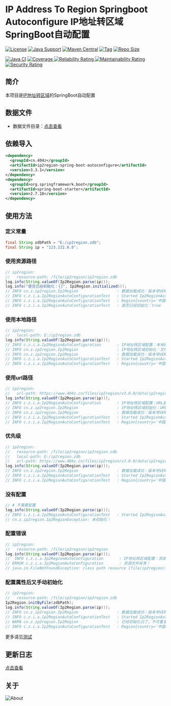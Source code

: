 # IP Address To Region Springboot Autoconfigure IP地址转区域SpringBoot自动配置

[![License](https://img.shields.io/github/license/ALI1416/ip2region-spring-boot-autoconfigure?label=License)](https://www.apache.org/licenses/LICENSE-2.0.txt)
[![Java Support](https://img.shields.io/badge/Java-8+-green)](https://openjdk.org/)
[![Maven Central](https://img.shields.io/maven-central/v/cn.404z/ip2region-spring-boot-autoconfigure?label=Maven%20Central)](https://mvnrepository.com/artifact/cn.404z/ip2region-spring-boot-autoconfigure)
[![Tag](https://img.shields.io/github/v/tag/ALI1416/ip2region-spring-boot-autoconfigure?label=Tag)](https://github.com/ALI1416/ip2region-spring-boot-autoconfigure/tags)
[![Repo Size](https://img.shields.io/github/repo-size/ALI1416/ip2region-spring-boot-autoconfigure?label=Repo%20Size&color=success)](https://github.com/ALI1416/ip2region-spring-boot-autoconfigure/archive/refs/heads/master.zdb)

[![Java CI](https://github.com/ALI1416/ip2region-spring-boot-autoconfigure/actions/workflows/ci.yml/badge.svg)](https://github.com/ALI1416/ip2region-spring-boot-autoconfigure/actions/workflows/ci.yml)
[![Coverage](https://sonarcloud.io/api/project_badges/measure?project=ALI1416_ip2region-spring-boot-autoconfigure&metric=coverage)
![Reliability Rating](https://sonarcloud.io/api/project_badges/measure?project=ALI1416_ip2region-spring-boot-autoconfigure&metric=reliability_rating)
![Maintainability Rating](https://sonarcloud.io/api/project_badges/measure?project=ALI1416_ip2region-spring-boot-autoconfigure&metric=sqale_rating)
![Security Rating](https://sonarcloud.io/api/project_badges/measure?project=ALI1416_ip2region-spring-boot-autoconfigure&metric=security_rating)](https://sonarcloud.io/summary/new_code?id=ALI1416_ip2region-spring-boot-autoconfigure)

## 简介

本项目是[IP地址转区域](https://github.com/ALI1416/ip2region)的SpringBoot自动配置

## 数据文件

- 数据文件目录：[点击查看](https://github.com/ALI1416/ip2region/tree/master/data)

## 依赖导入

```xml
<dependency>
  <groupId>cn.404z</groupId>
  <artifactId>ip2region-spring-boot-autoconfigure</artifactId>
  <version>3.3.1</version>
</dependency>
<dependency>
  <groupId>org.springframework.boot</groupId>
  <artifactId>spring-boot-starter</artifactId>
  <version>2.7.18</version>
</dependency>
```

## 使用方法

### 定义常量

```java
final String zdbPath = "E:/ip2region.zdb";
final String ip = "123.132.0.0";
```

### 使用资源路径

```java
// ip2region:
//   resource-path: /file/ip2region/ip2region.zdb
log.info(String.valueOf(Ip2Region.parse(ip)));
log.info("是否已经初始化：{}", Ip2Region.initialized());
// INFO cn.z.ip2region.Ip2Region                 : 数据加载成功：版本号VERSION 20221207 ，校验码CRC32 68EDD841
// INFO c.z.i.a.Ip2RegionAutoConfigurationTest   : Started Ip2RegionAutoConfigurationTest in 0.955 seconds (JVM running for 1.859)
// INFO c.z.i.a.Ip2RegionAutoConfigurationTest   : Region{country='中国', province='山东省', city='济宁市', isp='联通'}
// INFO c.z.i.a.Ip2RegionAutoConfigurationTest   : 是否已经初始化：true
```

### 使用本地路径

```java
// ip2region:
//   local-path: E:/ip2region.zdb
log.info(String.valueOf(Ip2Region.parse(ip)));
// INFO c.z.i.a.Ip2RegionAutoConfiguration       : IP地址转区域配置：本地路径LOCAL_PATH E:/ip2region.zdb
// INFO cn.z.ip2region.Ip2Region                 : IP地址转区域初始化：文件路径LOCAL_PATH E:/ip2region.zdb
// INFO cn.z.ip2region.Ip2Region                 : 数据加载成功：版本号VERSION 20221207 ，校验码CRC32 68EDD841
// INFO c.z.i.a.Ip2RegionAutoConfigurationTest   : Started Ip2RegionAutoConfigurationTest in 0.955 seconds (JVM running for 1.859)
// INFO c.z.i.a.Ip2RegionAutoConfigurationTest   : Region{country='中国', province='山东省', city='济宁市', isp='联通'}
```

### 使用url路径

```java
// ip2region:
//   url-path: https://www.404z.cn/files/ip2region/v3.0.0/data/ip2region.zdb
log.info(String.valueOf(Ip2Region.parse(ip)));
// INFO c.z.i.a.Ip2RegionAutoConfiguration       : IP地址转区域配置：URL路径URL_PATH https://www.404z.cn/files/ip2region/v3.0.0/data/ip2region.zdb
// INFO cn.z.ip2region.Ip2Region                 : IP地址转区域初始化：URL路径URL_PATH https://www.404z.cn/files/ip2region/v3.0.0/data/ip2region.zdb
// INFO cn.z.ip2region.Ip2Region                 : 数据加载成功：版本号VERSION 20221207 ，校验码CRC32 68EDD841
// INFO c.z.i.a.Ip2RegionAutoConfigurationTest   : Started Ip2RegionAutoConfigurationTest in 0.955 seconds (JVM running for 1.859)
// INFO c.z.i.a.Ip2RegionAutoConfigurationTest   : Region{country='中国', province='山东省', city='济宁市', isp='联通'}
```

### 优先级

```java
// ip2region:
//   resource-path: /file/ip2region/ip2region.zdb
//   local-path: E:/ip2region.zdb
//   url-path: https://www.404z.cn/files/ip2region/v3.0.0/data/ip2region.zdb
log.info(String.valueOf(Ip2Region.parse(ip)));
// INFO cn.z.ip2region.Ip2Region                 : 数据加载成功：版本号VERSION 20221207 ，校验码CRC32 68EDD841
// INFO c.z.i.a.Ip2RegionAutoConfigurationTest   : Started Ip2RegionAutoConfigurationTest in 0.955 seconds (JVM running for 1.859)
// INFO c.z.i.a.Ip2RegionAutoConfigurationTest   : Region{country='中国', province='山东省', city='济宁市', isp='联通'}
```

### 没有配置

```java
// # 不需要配置
log.info(String.valueOf(Ip2Region.parse(ip)));
// INFO c.z.i.a.Ip2RegionAutoConfigurationTest   : Started Ip2RegionAutoConfigurationTest in 0.955 seconds (JVM running for 1.859)
// cn.z.ip2region.Ip2RegionException: 未初始化！
```

### 配置错误

```java
// ip2region:
//   resource-path: /file/ip2region/ip2region
log.info(String.valueOf(Ip2Region.parse(ip)));
//  INFO c.z.i.a.Ip2RegionAutoConfiguration       : IP地址转区域配置：资源路径RESOURCE_PATH /file/ip2region/ip2region
// ERROR c.z.i.a.Ip2RegionAutoConfiguration       : 资源文件异常！
// java.io.FileNotFoundException: class path resource [file/ip2region/ip2region] cannot be opened because it does not exist
```

### 配置属性后又手动初始化

```java
// ip2region:
//   resource-path: /file/ip2region/ip2region.zdb
Ip2Region.initByFile(zdbPath);
log.info(String.valueOf(Ip2Region.parse(ip)));
// INFO cn.z.ip2region.Ip2Region                 : 数据加载成功：版本号VERSION 20221207 ，校验码CRC32 68EDD841
// INFO c.z.i.a.Ip2RegionAutoConfigurationTest   : Started Ip2RegionAutoConfigurationTest in 0.955 seconds (JVM running for 1.859)
// WARN cn.z.ip2region.Ip2Region                 : 已经初始化过了，不可重复初始化！
// INFO c.z.i.a.Ip2RegionAutoConfigurationTest   : Region{country='中国', province='山东省', city='济宁市', isp='联通'}
```

更多请见[测试](./src/test)

## 更新日志

[点击查看](./CHANGELOG.md)

## 关于

<picture>
  <source media="(prefers-color-scheme: dark)" srcset="https://www.404z.cn/images/about.dark.svg">
  <img alt="About" src="https://www.404z.cn/images/about.light.svg">
</picture>
